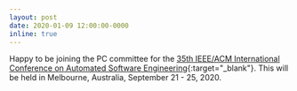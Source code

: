 ```yaml
---
layout: post
date: 2020-01-09 12:00:00-0000
inline: true
---
```


Happy to be joining the PC committee for the [35th IEEE/ACM International Conference on Automated Software Engineering](https://a2i2.github.io/ase2020/){:target="\_blank"}. This will be held in Melbourne, Australia, September 21 - 25, 2020.
